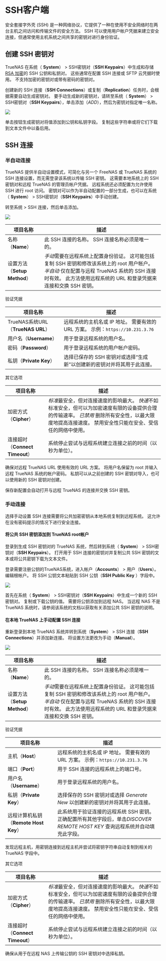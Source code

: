 # SSH客户端

安全套接字外壳 (SSH) 是一种网络协议，它提供了一种在使用不安全网络时在两台主机之间访问和传输文件的安全方法。 SSH 可以使用用户帐户凭据来建立安全连接，但通常使用主机系统之间共享的密钥对进行身份验证。

## 创建 SSH 密钥对

TrueNAS 在系统（ **System**） > SSH密钥对（**SSH Keypairs**）中生成和存储 [RSA 加密](https://tools.ietf.org/html/rfc8017)的 SSH 公钥和私钥对。 这些通常在配置 SSH 连接或 SFTP 云凭据时使用。 不支持加密的密钥对或带有密码的密钥对。

创建新的 SSH 连接（**SSH Connections**）或复制（**Replication**）任务时，会根据需要自动生成密钥对。 要手动生成新的密钥对，请转至系统（ **System**） > SSH密钥对（**SSH Keypairs**），单击添加（*ADD*），然后为密钥对指定唯一名称。

![](https://www.truenas.com/docs/images/CORE/12.0/SystemSSHKeypairsAdd.png)

单击按钮生成密钥对将值添加到公钥和私钥字段。 复制这些字符串或将它们下载到文本文件中以备后用。

## SSH 连接

### 半自动连接

TrueNAS 提供半自动设置模式，可简化与另一个 FreeNAS 或 TrueNAS 系统的 SSH 连接设置，而无需登录该系统以传输 SSH 密钥。 这需要本地系统上的 SSH 密钥对和远程 TrueNAS 的管理员帐户凭据。 远程系统还必须配置为允许使用 SSH 进行 root 访问。 密钥对可以作为半自动配置的一部分生成，也可以在系统（ **System**） > SSH密钥对（**SSH Keypairs**）中手动创建。

转至系统 > SSH 连接，然后单击添加。

![](https://www.truenas.com/docs/images/CORE/12.0/SystemSSHConnectionsAddSemiAuto.png)

| 项目名称                     | 描述                                                         |
| ---------------------------- | ------------------------------------------------------------ |
| 名称（**Name**）             | 此 SSH 连接的名称。 SSH 连接名称必须是唯一的。               |
| 设置方法（**Setup Method**） | *手动*需要在远程系统上配置身份验证。 这可能包括复制 SSH 密钥和修改该系统上的 root 用户帐户。 *半自动* 仅在配置与远程 TrueNAS 系统的 SSH 连接时有效。 此方法使用远程系统的 URL 和登录凭据来连接和交换 SSH 密钥。 |

验证凭据

| 项目名称                          | 描述                                                         |
| --------------------------------- | ------------------------------------------------------------ |
| TrueNAS系统URL（**TrueNAS URL**） | 远程系统的主机名或 IP 地址。 需要有效的 URL 方案。 示例：`https://10.231.3.76` |
| 用户名（**Username**）            | 用于登录远程系统的用户名。                                   |
| 密码（**Password**）              | 用于登录远程系统的用户帐户密码。                             |
| 私钥（**Private Key**）           | 选择已保存的 SSH 密钥对或选择“生成新”以创建新的密钥对并将其用于此连接。 |

其它选项

| 项目名称                        | 描述                                                         |
| ------------------------------- | ------------------------------------------------------------ |
| 加密方式（**Cipher**）          | *标准*最安全，但对连接速度的影响最大。 *快速*不如标准安全，但可以为加密速度有限的设备提供合理的传输速率。 *已禁用* 删除所有安全性，以最大限度地提高连接速度。 禁用安全性只能在安全、受信任的网络中使用。 |
| 连接超时（**Connect Timeout**） | 系统停止尝试与远程系统建立连接之前的时间（以秒为单位）。     |

确保对远程 TrueNAS URL 使用有效的 URL 方案。 将用户名保留为 root 并输入远程 TrueNAS 系统的帐户密码。 私钥可以从之前创建的 SSH 密钥对导入，也可以使用新的 SSH 密钥对创建。

保存新配置会自动打开与远程 TrueNAS 的连接并交换 SSH 密钥。

### 手动连接

选择手动设置 SSH 连接需要将公共加密密钥从本地系统复制到远程系统。 这允许在没有密码提示的情况下进行安全连接。

#### 将公共 SSH 密钥添加到 TrueNAS root帐户

登录到生成 SSH 密钥对的 TrueNAS 系统，然后转到系统（ **System**） > SSH密钥对（**SSH Keypairs**）。 打开用于 SSH 连接的密钥对并复制公共 SSH 密钥的文本或将公共密钥下载为文本文件。

登录需要注册公钥的TrueNAS系统，进入帐户（**Accounts**） > 用户（**Users**）。 编辑根帐户。 将 SSH 公钥文本粘贴到 SSH 公钥（**SSH Public Key** ）字段中。

![](https://www.truenas.com/docs/images/CORE/12.0/AccountsUsersRootSSHKey.png)

首先在系统（ **System**） > SSH密钥对（**SSH Keypairs**）中生成一个新的 SSH 密钥对。 复制或下载公钥的值。 需要将公钥添加到远程 NAS。 当远程 NAS 不是 TrueNAS 系统时，请参阅该系统的文档以获取有关添加公共 SSH 密钥的说明。

#### 在本地 TrueNAS 上手动配置 SSH 连接

重新登录到本地 TrueNAS 系统并转到系统（**System**） > SSH 连接（**SSH Connections**）并添加新连接。 将设置方法更改为手动（**Manual**）。

![](https://www.truenas.com/docs/images/CORE/12.0/SystemSSHConnectionsAddManual.png)

| 项目名称                     | 描述                                                         |
| ---------------------------- | ------------------------------------------------------------ |
| 名称（**Name**）             | 此 SSH 连接的名称。 SSH 连接名称必须是唯一的。               |
| 设置方法（**Setup Method**） | *手动*需要在远程系统上配置身份验证。 这可能包括复制 SSH 密钥和修改该系统上的 root 用户帐户。 *半自动* 仅在配置与远程 TrueNAS 系统的 SSH 连接时有效。 此方法使用远程系统的 URL 和登录凭据来连接和交换 SSH 密钥。 |

验证凭据

| 项目名称                              | 描述                                                         |
| ------------------------------------- | ------------------------------------------------------------ |
| 主机（**Host**）                      | 远程系统的主机名或 IP 地址。 需要有效的 URL 方案。 示例：`https://10.231.3.76` |
| 端口（**Port**）                      | 用于 SSH 连接的远程系统上的端口号。                          |
| 用户名（**Username**）                | 用于登录远程系统的用户名。                                   |
| 私钥（**Private Key**）               | 选择保存的 SSH 密钥对或选择 *Generate New* 以创建新的密钥对并将其用于此连接。 |
| 远程计算机私钥（**Remote Host Key**） | 此系统用于验证连接的远程系统 SSH 密钥。 正确配置所有其他字段后，单击*DISCOVER REMOTE HOST KEY* 查询远程系统并自动填充此字段。 |

发现远程主机，用密钥连接到远程主机并尝试将密钥字符串自动复制到相关的 TrueNAS 字段中。

其它选项

| 项目名称                        | 描述                                                         |
| ------------------------------- | ------------------------------------------------------------ |
| 加密方式（**Cipher**）          | *标准*最安全，但对连接速度的影响最大。 *快速*不如标准安全，但可以为加密速度有限的设备提供合理的传输速率。 *已禁用* 删除所有安全性，以最大限度地提高连接速度。 禁用安全性只能在安全、受信任的网络中使用。 |
| 连接超时（**Connect Timeout**） | 系统停止尝试与远程系统建立连接之前的时间（以秒为单位）。     |

确保从用于在远程 NAS 上传输公钥的 SSH 密钥对中选择私钥。
